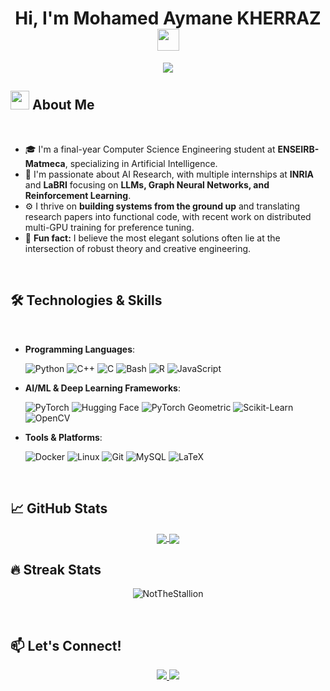 <h1 align="center">Hi, I'm Mohamed Aymane KHERRAZ <img src="https://emoji.gg/assets/emoji/7333-parrotdance.gif" width="35"></h1>

<p align="center">
  <a href="https://github.com/DenverCoder1/readme-typing-svg">
    <img src="https://readme-typing-svg.herokuapp.com?font=Time+New+Roman&color=FFD700&size=25&center=true&vCenter=true&width=600&height=100&lines=AI+/+ML+Engineer;Masters+in+Computer+Science+(AI);Large+Language+Models+%7C+GNNs+%7C+Reinforcement+Learning">
  </a>
</p>

## <img src="https://media.giphy.com/media/hvRJCLFzcasrR4ia7z/giphy.gif" width="30px"> About Me

<br>

- 🎓 I'm a final-year Computer Science Engineering student at **ENSEIRB-Matmeca**, specializing in Artificial Intelligence.
- 🔬 I'm passionate about AI Research, with multiple internships at **INRIA** and **LaBRI** focusing on **LLMs, Graph Neural Networks, and Reinforcement Learning**.
- ⚙️ I thrive on **building systems from the ground up** and translating research papers into functional code, with recent work on distributed multi-GPU training for preference tuning.
- 🚀 **Fun fact:** I believe the most elegant solutions often lie at the intersection of robust theory and creative engineering.

<br>

## 🛠️ Technologies & Skills

<br>

<p align="center">

- **Programming Languages**:

    ![Python](https://img.shields.io/badge/Python-%233776AB.svg?style=for-the-badge&logo=python&logoColor=white)
    ![C++](https://img.shields.io/badge/C++-%2300599C.svg?style=for-the-badge&logo=c%2B%2B&logoColor=white)
    ![C](https://img.shields.io/badge/C-%232370ED.svg?style=for-the-badge&logo=c&logoColor=white)
    ![Bash](https://img.shields.io/badge/Bash-%234EAA25.svg?style=for-the-badge&logo=gnu-bash&logoColor=white)
    ![R](https://img.shields.io/badge/R-276DC3?style=for-the-badge&logo=r&logoColor=white)
    ![JavaScript](https://img.shields.io/badge/JavaScript-F7DF1E?style=for-the-badge&logo=javascript&logoColor=black)

- **AI/ML & Deep Learning Frameworks**:

    ![PyTorch](https://img.shields.io/badge/PyTorch-%23EE4C2C.svg?style=for-the-badge&logo=PyTorch&logoColor=white)
    ![Hugging Face](https://img.shields.io/badge/Hugging%20Face-%23FFD21E.svg?style=for-the-badge&logo=huggingface&logoColor=black)
    ![PyTorch Geometric](https://img.shields.io/badge/PyG-%233BA135.svg?style=for-the-badge&logo=pytorch&logoColor=white)
    ![Scikit-Learn](https://img.shields.io/badge/Scikit--Learn-%23F7931E.svg?style=for-the-badge&logo=scikit-learn&logoColor=white)
    ![OpenCV](https://img.shields.io/badge/OpenCV-%235C3EE8.svg?style=for-the-badge&logo=opencv&logoColor=white)

- **Tools & Platforms**:

    ![Docker](https://img.shields.io/badge/Docker-%230db7ed.svg?style=for-the-badge&logo=docker&logoColor=white)
    ![Linux](https://img.shields.io/badge/Linux-FCC624?style=for-the-badge&logo=linux&logoColor=black)
    ![Git](https://img.shields.io/badge/Git-%23F05033.svg?style=for-the-badge&logo=git&logoColor=white)
    ![MySQL](https://img.shields.io/badge/MySQL-4479A1?style=for-the-badge&logo=mysql&logoColor=white)
    ![LaTeX](https://img.shields.io/badge/LaTeX-008080?style=for-the-badge&logo=latex&logoColor=white)

</p>

<br>

<!-- ## 📌 Highlighted Projects

| Project | Description | Tech Stack |
|---------|-------------|------------|
| **[LLM Fine-Tuning for Cyber Security](https://github.com/NotTheStallion)** | Improved a specialized LLM for penetration testing using Parameter Efficient Fine-Tuning (PEFT) like **LoRA** and **QLoRA** in a multi-node environment. | `Python` `PyTorch` `PEFT` `Transformers` |
| **[Graph Partitioning with A2C](https://github.com/NotTheStallion)** | Verified and enhanced an **Advantage Actor-Critic (A2C)** algorithm for graph partitioning, modifying the reward function for better performance. | `Python` `PyTorch Geometric` `GNNs` `RL` |
| **[Sparse Direct Solver (PaStiX) - INRIA](https://github.com/NotTheStallion)** | Set up experimental campaigns and integrated energy/power calculators for the **PaStiX** solver on the **PlaFRIM** HPC platform. | `C` `C++` `Python` `HPC` `Bash` |
| **[Adversarial Perturbation with DeepFool](https://github.com/NotTheStallion)** | Implemented the DeepFool algorithm to craft minimal adversarial perturbations and experimented with region-based attacks. | `Python` `PyTorch` `Adversarial ML` |
| **[Game of the Amazons AI](https://github.com/NotTheStallion)** | Co-developed a chess-like game with a Minimax AI using alpha-beta pruning, achieving **4th place** in a school tournament. | `C` `Bash` `Makefile` `Algorithms` |

<br> -->

<!-- ## 📈 GitHub Stats

<p align="center">
  <a href="https://github.com/NotTheStallion">
    <img height="180em" src="https://github-readme-stats.vercel.app/api?username=NotTheStallion&show_icons=true&theme=radical&include_all_commits=true&count_private=true"/>
    <img height="180em" src="https://github-readme-stats.vercel.app/api/top-langs/?username=NotTheStallion&layout=compact&langs_count=8&theme=radical"/>
  </a>
</p> -->

## 📈 GitHub Stats

<p align="center">
  <a href="https://github.com/NotTheStallion">
    <img align="center" src="https://github-readme-stats.vercel.app/api?username=NotTheStallion&show_icons=true&theme=github_dark" />
  </a>
  <a href="https://github.com/NotTheStallion">
    <img align="center" src="https://github-readme-stats.vercel.app/api/top-langs/?username=NotTheStallion&layout=compact&theme=github_dark&langs_count=8" />
  </a>
</p>

## 🔥 Streak Stats

<p align="center">
  <img align="center" src="https://github-readme-streak-stats.herokuapp.com/?user=NotTheStallion&theme=github-dark-blue" alt="NotTheStallion" />
</p>

<br>

## 📫 Let's Connect!

<p align="center">
  <a href="mailto:mkherraz001@enseirb-matmeca.fr">
    <img src="https://img.shields.io/badge/Email-D14836?style=for-the-badge&logo=gmail&logoColor=white"/>
  </a>
  <a href="https://www.linkedin.com/in/mohamed-aymane-kherraz-a33936253/">
    <img src="https://img.shields.io/badge/LinkedIn-0077B5?style=for-the-badge&logo=linkedin&logoColor=white"/>
  </a>
</p>